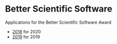 # Better Scientific Software

Applications for the Better Scientific Software Award

 - [2018](2018) for 2020
 - [2019](2019) for 2019
